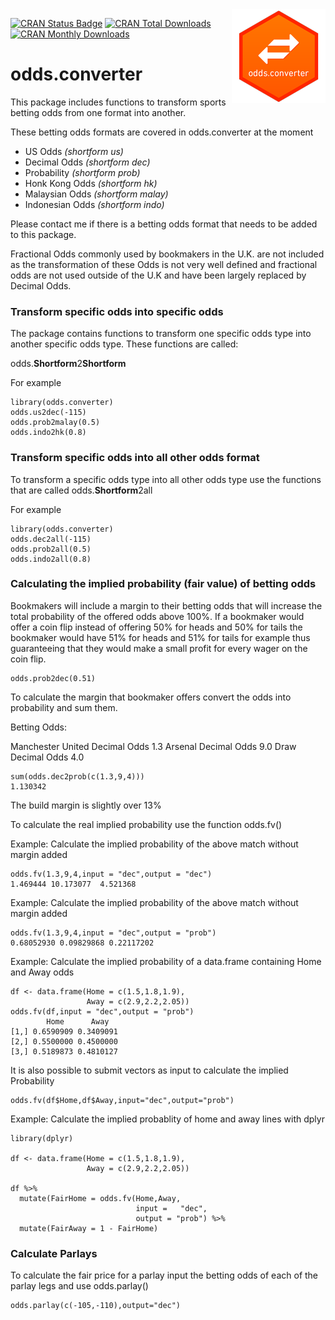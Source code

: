 <div style='position:relative;float:right;'><img src='r-odds-converter-sm.png'></div>

[![CRAN Status Badge](https://www.r-pkg.org/badges/version/odds.converter)](https://cran.r-project.org/package=odds.converter) [![CRAN Total Downloads](http://cranlogs.r-pkg.org/badges/grand-total/odds.converter)](https://cran.r-project.org/package=odds.converter) [![CRAN Monthly Downloads](http://cranlogs.r-pkg.org/badges/odds.converter)](https://cran.r-project.org/package=odds.converter)

# odds.converter

This package includes functions to transform sports betting odds from one format into another.

These betting odds formats are covered in odds.converter at the moment

* US Odds _(shortform us)_
* Decimal Odds _(shortform dec)_
* Probability _(shortform prob)_
* Honk Kong Odds _(shortform hk)_
* Malaysian Odds _(shortform malay)_
* Indonesian Odds _(shortform indo)_


Please contact me if there is a betting odds format that needs to be added to this package.

Fractional Odds commonly used by bookmakers in the U.K. are not included as the transformation of these Odds is not very well defined and fractional odds are not used outside of the U.K and have been largely replaced by Decimal Odds.

### Transform specific odds into specific odds
The package contains functions to transform one specific odds type into another specific odds type.
These functions are called:

odds.**Shortform**2**Shortform** 

For example

```{r}
library(odds.converter)
odds.us2dec(-115)
odds.prob2malay(0.5)
odds.indo2hk(0.8)
```

### Transform specific odds into all other odds format

To transform a specific odds type into all other odds type use the functions that are called odds.**Shortform**2all 

For example

```{r}
library(odds.converter)
odds.dec2all(-115)
odds.prob2all(0.5)
odds.indo2all(0.8)
```

### Calculating the implied probability (fair value) of betting odds

Bookmakers will include a margin to their betting odds that will increase the total probability of the offered odds above 100%.
If a bookmaker would offer a coin flip instead of offering 50% for heads and 50% for tails the bookmaker would have 51% for heads and 51% for tails for example thus guaranteeing that they would make a small profit for every wager on the coin flip.


```r{}
odds.prob2dec(0.51)
```

To calculate the margin that bookmaker offers convert the odds into probability and sum them.

Betting Odds:

Manchester United  Decimal Odds 1.3
Arsenal            Decimal Odds 9.0
Draw               Decimal Odds 4.0


```{r}
sum(odds.dec2prob(c(1.3,9,4)))
1.130342
```
The build margin is slightly over 13%

To calculate the real implied probability use the function odds.fv()

Example: Calculate the implied probability of the above match without margin added

```{r}
odds.fv(1.3,9,4,input = "dec",output = "dec")
1.469444 10.173077  4.521368
```

Example: Calculate the implied probability of the above match without margin added

```{r}
odds.fv(1.3,9,4,input = "dec",output = "prob")
0.68052930 0.09829868 0.22117202
```

Example: Calculate the implied probability of a data.frame containing Home and Away odds

```{r}
df <- data.frame(Home = c(1.5,1.8,1.9),
                 Away = c(2.9,2.2,2.05))
odds.fv(df,input = "dec",output = "prob")
        Home      Away
[1,] 0.6590909 0.3409091
[2,] 0.5500000 0.4500000
[3,] 0.5189873 0.4810127
```
It is also possible to submit vectors as input to calculate the implied Probability

```{r}
odds.fv(df$Home,df$Away,input="dec",output="prob")
```

Example: Calculate the implied probablity of home and away lines with dplyr

```{r}
library(dplyr)

df <- data.frame(Home = c(1.5,1.8,1.9),
                 Away = c(2.9,2.2,2.05))

df %>%  
  mutate(FairHome = odds.fv(Home,Away,
                            input =   "dec",
                            output = "prob") %>% 
  mutate(FairAway = 1 - FairHome)
```

### Calculate Parlays

To calculate the fair price for a parlay input the betting odds of each of the parlay legs and use odds.parlay()

```{r}
odds.parlay(c(-105,-110),output="dec")

